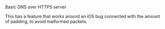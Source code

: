 Basic DNS over HTTPS server

This has a feature that works around an iOS bug connected with the amount of padding, to avoid malformed packets.

